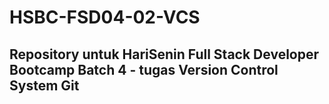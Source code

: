 # HSBC-FSD04-02-VCS
## Repository untuk HariSenin Full Stack Developer Bootcamp Batch 4 - tugas Version Control System Git
